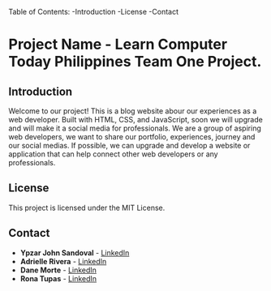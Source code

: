 Table of Contents:
-Introduction
-License
-Contact


# Project Name - Learn Computer Today Philippines Team One Project.

## Introduction
Welcome to our project! This is a blog website abour our experiences as a web developer. Built with HTML, CSS, and JavaScript, soon we will upgrade and will make it a social media for professionals. We are a group of aspiring web developers, we want to share our portfolio, experiences, journey and our social medias. If possible, we can upgrade and develop a website or application that can help connect other web developers or any professionals.


## License
This project is licensed under the MIT License.

## Contact
- **Ypzar John Sandoval** - [LinkedIn](https://www.linkedin.com)
- **Adrielle Rivera** - [LinkedIn](https://www.linkedin.com)
- **Dane Morte** - [LinkedIn](https://www.linkedin.com)
- **Rona Tupas** - [LinkedIn](https://www.linkedin.com)


